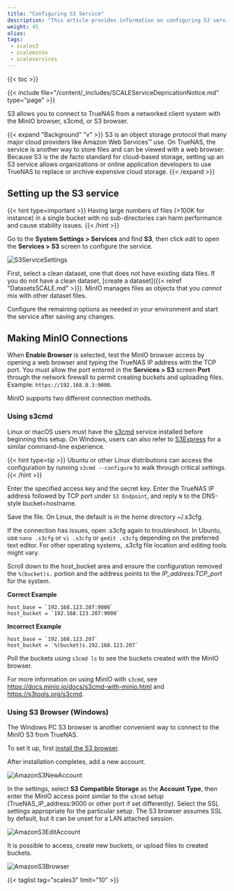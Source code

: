 ```yaml
---
title: "Configuring S3 Service"
description: "This article provides information on configuring S3 service in SCALE."
weight: 45
alias: 
tags:
 - scales3
 - scaleminio
 - scaleservices
---
```



{{< toc >}}

{{< include file="/content/_includes/SCALEServiceDepricationNotice.md" type="page" >}}

S3 allows you to connect to TrueNAS from a networked client system with the MinIO browser, s3cmd, or S3 browser.

{{< expand "Background" "v" >}}
S3 is an object storage protocol that many major cloud providers like Amazon Web Services™ use.
On TrueNAS, the service is another way to store files and can be viewed with a web browser.
Because S3 is the de facto standard for cloud-based storage, setting up an S3 service allows organizations or online application developers to use TrueNAS to replace or archive expensive cloud storage.
{{< /expand >}}

## Setting up the S3 service

{{< hint type=important >}}
Having large numbers of files (>100K for instance) in a single bucket with no sub-directories can harm performance and cause stability issues.
{{< /hint >}}

Go to the **System Settings > Services** and find **S3**, then click <i class="material-icons" aria-hidden="true" title="Configure">edit</i> to open the **Services > S3** screen to configure the service.

![S3ServiceSettings](/images/SCALE/22.12/S3ServiceSettings.png "S3 Service Options")

First, select a clean dataset, one that does not have existing data files. If you do not have a clean dataset, [create a dataset]({{< relref "DatasetsSCALE.md" >}}).
MinIO manages files as objects that you *cannot* mix with other dataset files.

Configure the remaining options as needed in your environment and start the service after saving any changes.

## Making MinIO Connections

When **Enable Browser** is selected, test the MinIO browser access by opening a web browser and typing the TrueNAS IP address with the TCP port.
You must allow the port entered in the **Services > S3** screen **Port** through the network firewall to permit creating buckets and uploading files.
Example: `https://192.168.0.3:9000`.

MinIO supports two different connection methods.

### Using s3cmd

Linux or macOS users must have the [s3cmd](https://s3tools.org/s3cmd) service installed before beginning this setup.
On Windows, users can also refer to [S3Express](https://www.s3express.com/) for a similar command-line experience.

{{< hint type=tip >}}
Ubuntu or other Linux distributions can access the configuration by running `s3cmd --configure` to walk through critical settings.
{{< /hint >}}

Enter the specified access key and the secret key.
Enter the TrueNAS IP address followed by TCP port under `S3 Endpoint`, and reply `N` to the DNS-style bucket+hostname. 

Save the file.
On Linux, the default is in the home directory <file>\~/.s3cfg</file>.

If the connection has issues, open <file>.s3cfg</file> again to troubleshoot.
In Ubuntu, use `nano .s3cfg` or `vi .s3cfg` or `gedit .s3cfg` depending on the preferred text editor.
For other operating systems, <file>.s3cfg</file> file location and editing tools might vary. 

Scroll down to the host_bucket area and ensure the configuration removed the `%(bucket)s.` portion and the address points to the *IP_address:TCP_port* for the system.

**Correct Example**
```
host_base = `192.168.123.207:9000`
host_bucket = `192.168.123.207:9000`
```

**Incorrect Example**
```
host_base = `192.168.123.207`
host_bucket = `%(bucket)s.192.168.123.207`
```

Poll the buckets using `s3cmd ls` to see the buckets created with the MinIO browser.

For more information on using MinIO with `s3cmd`, see https://docs.minio.io/docs/s3cmd-with-minio.html and https://s3tools.org/s3cmd.

### Using S3 Browser (Windows)

The Windows PC S3 browser is another convenient way to connect to the MinIO S3 from TrueNAS.

To set it up, first [install the S3 browser](https://s3-browser.en.uptodown.com/windows).

After installation completes, add a new account. 

![AmazonS3NewAccount](/images/CORE/AmazonS3NewAccount.png "S3 Browser: New Account")

In the settings, select **S3 Compatible Storage** as the **Account Type**, then enter the MinIO access point similar to the `s3cmd` setup (TrueNAS_IP_address:9000 or other port if set differently).
Select the SSL settings appropriate for the particular setup.
The S3 browser assumes SSL by default, but it can be unset for a LAN attached session.

![AmazonS3EditAccount](/images/CORE/AmazonS3EditAccount.png)

It is possible to access, create new buckets, or upload files to created buckets.

![AmazonS3Browser](/images/CORE/AmazonS3Browser.png "S3 Browser")


{{< taglist tag="scales3" limit="10" >}}
